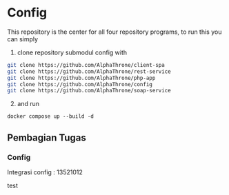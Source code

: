 # Config

This repository is the center for all four repository programs, to run this you can simply 
1. clone repository submodul config with
```sh
git clone https://github.com/AlphaThrone/client-spa
git clone https://github.com/AlphaThrone/rest-service
git clone https://github.com/AlphaThrone/php-app
git clone https://github.com/AlphaThrone/config
git clone https://github.com/AlphaThrone/soap-service
```
2. and run
```
docker compose up --build -d
```
## Pembagian Tugas

### Config
Integrasi config : 13521012

test
